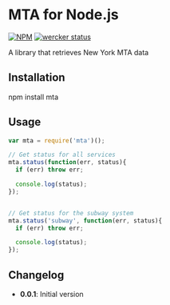 # MTA for Node.js

[![NPM](https://nodei.co/npm/mta.png)](https://nodei.co/npm/mta/)
[![wercker status](https://app.wercker.com/status/82e56f8c44fe588b2ba40df44801a832 "wercker status")](https://app.wercker.com/project/bykey/82e56f8c44fe588b2ba40df44801a832)

A library that retrieves New York MTA data


## Installation
npm install mta


## Usage

```JavaScript
var mta = require('mta')();

// Get status for all services
mta.status(function(err, status){
  if (err) throw err;

  console.log(status);
});


// Get status for the subway system
mta.status('subway', function(err, status){
  if (err) throw err;

  console.log(status);
});
```

## Changelog
* **0.0.1**: Initial version
